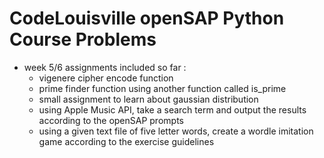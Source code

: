 # CodeLouisville openSAP Python Course Problems

+ week 5/6 assignments included so far :
    - vigenere cipher encode function
    - prime finder function using another function called is_prime
    - small assignment to learn about gaussian distribution
    - using Apple Music API, take a search term and output the results according to the openSAP prompts
    - using a given text file of five letter words, create a wordle imitation game according to the exercise guidelines
